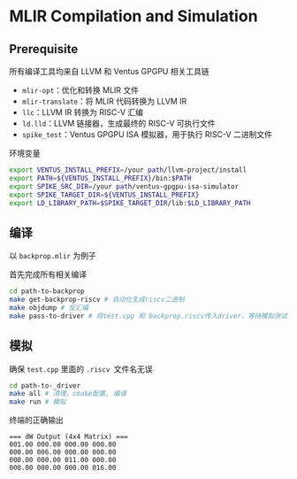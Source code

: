 # MLIR Compilation and Simulation

## Prerequisite
所有编译工具均来自 LLVM 和 Ventus GPGPU 相关工具链
- `mlir-opt`：优化和转换 MLIR 文件
- `mlir-translate`：将 MLIR 代码转换为 LLVM IR
- `llc`：LLVM IR 转换为 RISC-V 汇编
- `ld.lld`：LLVM 链接器，生成最终的 RISC-V 可执行文件
- `spike_test`：Ventus GPGPU ISA 模拟器，用于执行 RISC-V 二进制文件

环境变量
```bash
export VENTUS_INSTALL_PREFIX=/your path/llvm-project/install
export PATH=${VENTUS_INSTALL_PREFIX}/bin:$PATH
export SPIKE_SRC_DIR=/your path/ventus-gpgpu-isa-simulator
export SPIKE_TARGET_DIR=${VENTUS_INSTALL_PREFIX}
export LD_LIBRARY_PATH=$SPIKE_TARGET_DIR/lib:$LD_LIBRARY_PATH
```

## 编译  

以 `backprop.mlir` 为例子

首先完成所有相关编译
```bash
cd path-to-backprop
make get-backprop-riscv # 自动化生成riscv二进制
make objdump # 反汇编
make pass-to-driver # 将test.cpp 和 backprop.riscv传入driver，等待模拟测试
```

## 模拟  

确保 `test.cpp` 里面的 `.riscv `文件名无误  

```bash
cd path-to-_driver
make all # 清理，cmake配置, 编译
make run # 模拟
```

终端的正确输出  
```
=== dW Output (4x4 Matrix) ===  
001.00 000.00 000.00 000.00   
000.00 006.00 000.00 000.00   
000.00 000.00 011.00 000.00   
000.00 000.00 000.00 016.00 
```
